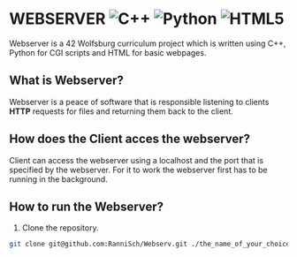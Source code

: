 # WEBSERVER ![C++](https://img.shields.io/badge/c++-%2300599C.svg?style=for-the-badge&logo=c%2B%2B&logoColor=white) ![Python](https://img.shields.io/badge/python-3670A0?style=for-the-badge&logo=python&logoColor=ffdd54) ![HTML5](https://img.shields.io/badge/html5-%23E34F26.svg?style=for-the-badge&logo=html5&logoColor=white)
Webserver is a 42 Wolfsburg curriculum project which is written using C++, Python for CGI scripts and HTML for basic webpages.

## What is Webserver?
Webserver is a peace of software that is responsible listening to clients **HTTP** requests for files and returning them back to the client.

## How does the Client acces the webserver?
Client can access the webserver using a localhost and the port that is specified by the webserver. For it to work the webserver first has to be running in the background.

## How to run the Webserver?
1. Clone the repository.
```bash
git clone git@github.com:RanniSch/Webserv.git ./the_name_of_your_choice
```

